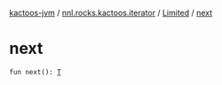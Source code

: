 [kactoos-jvm](../../index.md) / [nnl.rocks.kactoos.iterator](../index.md) / [Limited](index.md) / [next](./next.md)

# next

`fun next(): `[`T`](index.md#T)